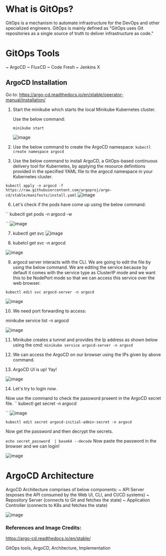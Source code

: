 # What is GitOps?

GitOps is a mechanism to automate infrastructure for the DevOps and other specialized engineers.
GitOps is mainly defined as "GitOps uses Git repositories as a single source of truth to deliver infrastructure as code."

# GitOps Tools
~ ArgoCD
~ FluxCD
~ Code Fresh
~ Jenkins X

## ArgoCD Installation
Go to: https://argo-cd.readthedocs.io/en/stable/operator-manual/installation/

1. Start the minikube which starts the local Minikube Kubernetes cluster.

   Use the below command:
   
   `` minikube start
   ``

   ![image](https://github.com/itsnehagarg/GitOpsInAction/assets/20385826/74b8d43c-05c2-4732-aaea-cf5444b6d9c8)

3. Use the below command to create the ArgoCD namespace:
`` kubectl create namespace argocd
``
5. Use the below command to install ArgoCD, a GitOps-based continuous delivery tool for Kubernetes, by applying the resource definitions provided in the specified YAML file to the argocd namespace in your Kubernetes cluster.
   
`` kubectl apply -n argocd -f https://raw.githubusercontent.com/argoproj/argo-cd/stable/manifests/install.yaml
``
 ![image](https://github.com/itsnehagarg/GitOpsInAction/assets/20385826/72998e21-57e6-4bc6-8526-edbd1254586d)

6. Let's check if the pods have come up using the below command:

`` kubectl get pods -n argocd -w

``
![image](https://github.com/itsnehagarg/GitOpsInAction/assets/20385826/7fc80557-1807-4195-8c3c-4b0ed5134ea0)

7. kubectl get svc
![image](https://github.com/itsnehagarg/GitOpsInAction/assets/20385826/85b0657a-482d-49c3-8923-283303a7e469)

8. kubetcl get svc -n argocd

![image](https://github.com/itsnehagarg/GitOpsInAction/assets/20385826/937cab19-c120-4c61-a259-03491f585fbc)

9. argocd server interacts with the CLI. We are going to edit the file by using the below command. We are editing the service because by default it comes with the service type as ClusterIP mode and we want this to be NodePort mode so that we can access this service over the web browser.

`` kubectl edit svc argocd-server -n argocd
``



![image](https://github.com/itsnehagarg/GitOpsInAction/assets/20385826/631d7afe-d428-41ed-b497-667b0f76bab7)

10. We need port forwarding to access:

minikube service list -n argocd

![image](https://github.com/itsnehagarg/GitOpsInAction/assets/20385826/0ff8aca8-859d-42c6-a2ea-6081982a3c97)

11. Minikube creates a tunnel and provides the Ip address as shown below using the cmd:
``
minikube service argocd-server -n argocd
``

12. We can access the ArgoCD on our browser using the IPs given by above command.


13. ArgoCD UI is up! Yay!

![image](https://github.com/itsnehagarg/GitOpsInAction/assets/20385826/b14b77de-d7f6-4e3d-adbb-156bceafa6cf)

14. Let's try to login now.

Now use the command to check the password prseent in the ArgoCD secret file.
`` kubectl get secret -n argocd

``
![image](https://github.com/itsnehagarg/GitOpsInAction/assets/20385826/c0072c05-b329-4ec7-9c37-cc16d6b67220)



`` kubectl edit secret argocd-initial-admin-secret -n argocd
``

Now get the password and then decrypt the secrets.

``
echo secret_password  | base64 --decode
``
Now paste the password in the browser and we can login!

![image](https://github.com/itsnehagarg/GitOpsInAction/assets/20385826/cafdf71e-b8fd-4ecf-a3e5-b2029f56ea22)




# ArgoCD Architecture

ArgoCD Architecture comprises of below components:
~ API Server (exposes the API consumed by the Web UI, CLI, and CI/CD systems)
~ Repository Server (connects to Git and fetches the state)
~ Application Controller (connects to K8s and fetches the state)

![image](https://github.com/itsnehagarg/GitOpsInAction/assets/20385826/62baca87-9bcb-4a35-a3db-fb0f2562bb4a)




### References and Image Credits:
https://argo-cd.readthedocs.io/en/stable/















GitOps tools, ArgoCD, Architecture, Implementation
